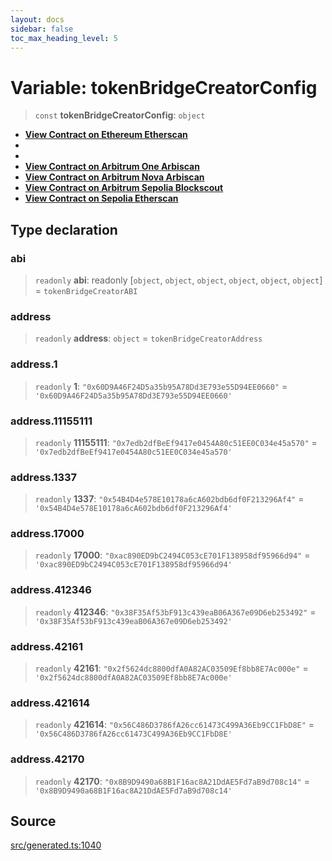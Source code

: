 ```yaml
---
layout: docs
sidebar: false
toc_max_heading_level: 5
---
```


# Variable: tokenBridgeCreatorConfig

> `const` **tokenBridgeCreatorConfig**: `object`

- [__View Contract on Ethereum Etherscan__](https://etherscan.io/address/0x60D9A46F24D5a35b95A78Dd3E793e55D94EE0660)
-
-
- [__View Contract on Arbitrum One Arbiscan__](https://arbiscan.io/address/0x2f5624dc8800dfA0A82AC03509Ef8bb8E7Ac000e)
- [__View Contract on Arbitrum Nova Arbiscan__](https://nova.arbiscan.io/address/0x8B9D9490a68B1F16ac8A21DdAE5Fd7aB9d708c14)
- [__View Contract on Arbitrum Sepolia Blockscout__](https://sepolia-explorer.arbitrum.io/address/0x56C486D3786fA26cc61473C499A36Eb9CC1FbD8E)
- [__View Contract on Sepolia Etherscan__](https://sepolia.etherscan.io/address/0x7edb2dfBeEf9417e0454A80c51EE0C034e45a570)

## Type declaration

### abi

> `readonly` **abi**: readonly [`object`, `object`, `object`, `object`, `object`, `object`] = `tokenBridgeCreatorABI`

### address

> `readonly` **address**: `object` = `tokenBridgeCreatorAddress`

### address.1

> `readonly` **1**: `"0x60D9A46F24D5a35b95A78Dd3E793e55D94EE0660"` = `'0x60D9A46F24D5a35b95A78Dd3E793e55D94EE0660'`

### address.11155111

> `readonly` **11155111**: `"0x7edb2dfBeEf9417e0454A80c51EE0C034e45a570"` = `'0x7edb2dfBeEf9417e0454A80c51EE0C034e45a570'`

### address.1337

> `readonly` **1337**: `"0x54B4D4e578E10178a6cA602bdb6df0F213296Af4"` = `'0x54B4D4e578E10178a6cA602bdb6df0F213296Af4'`

### address.17000

> `readonly` **17000**: `"0xac890ED9bC2494C053cE701F138958df95966d94"` = `'0xac890ED9bC2494C053cE701F138958df95966d94'`

### address.412346

> `readonly` **412346**: `"0x38F35Af53bF913c439eaB06A367e09D6eb253492"` = `'0x38F35Af53bF913c439eaB06A367e09D6eb253492'`

### address.42161

> `readonly` **42161**: `"0x2f5624dc8800dfA0A82AC03509Ef8bb8E7Ac000e"` = `'0x2f5624dc8800dfA0A82AC03509Ef8bb8E7Ac000e'`

### address.421614

> `readonly` **421614**: `"0x56C486D3786fA26cc61473C499A36Eb9CC1FbD8E"` = `'0x56C486D3786fA26cc61473C499A36Eb9CC1FbD8E'`

### address.42170

> `readonly` **42170**: `"0x8B9D9490a68B1F16ac8A21DdAE5Fd7aB9d708c14"` = `'0x8B9D9490a68B1F16ac8A21DdAE5Fd7aB9d708c14'`

## Source

[src/generated.ts:1040](https://github.com/anegg0/arbitrum-orbit-sdk/blob/b24cbe9cd68eb30d18566196d2c909bd4086db10/src/generated.ts#L1040)
